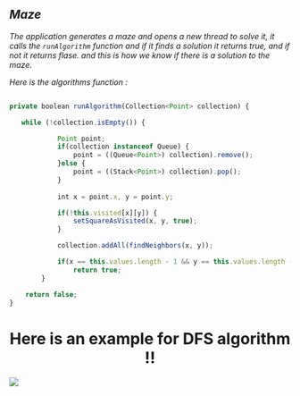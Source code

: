 _Maze_
----

_The application generates a maze and opens a new thread to solve it, it calls the `runAlgorithm` function and if it finds a solution it returns true, and if not it returns flase.
and this is how we know if there is a solution to the maze._

_Here is the algorithms function :_
```js

private boolean runAlgorithm(Collection<Point> collection) {

   while (!collection.isEmpty()) {

            Point point;
            if(collection instanceof Queue) {
                point = ((Queue<Point>) collection).remove();
            }else {
                point = ((Stack<Point>) collection).pop();
            }
            
            int x = point.x, y = point.y;

            if(!this.visited[x][y]) {
                setSquareAsVisited(x, y, true);
            }             

            collection.addAll(findNeighbors(x, y));

            if(x == this.values.length - 1 && y == this.values.length - 1)
                return true;
        }

    return false;     
}

```

<h1 align="center">Here is an example for DFS algorithm !!</h1>

<img src="https://user-images.githubusercontent.com/51932344/176753442-423826ab-5176-49a4-9531-f7104048ba79.png">

